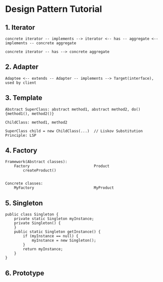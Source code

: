 # Design Pattern Tutorial


## 1. Iterator

    concrete iterator -- implements --> iterator <-- has -- aggregate <-- implements -- concrete aggregate

    concrete iterator -- has --> concrete aggregate


## 2. Adapter

    Adaptee <-- extends -- Adapter -- implements --> Target(interface),  used by client 

                               
## 3. Template

    Abstract SuperClass: abstract method1, abstract method2, do() {method1(), method2()}
    
    ChildClass: method1, method2

    SuperClass child = new ChildClass(...)  // Liskov Substitution Principle: LSP

## 4. Factory

    Framework(Abstract classes):
        Factory                             Product
            createProduct()
    
    
    Concrete classes:
        MyFactory                           MyProduct

## 5. Singleton

    public class Singleton {
        private static Singleton myInstance;
        private Singleton() {
        }
        public static Singleton getInstance() {
            if (myInstance == null) {
                myInstance = new Singleton();
            }
            return myInstance;
        }
    }
    
## 6. Prototype

